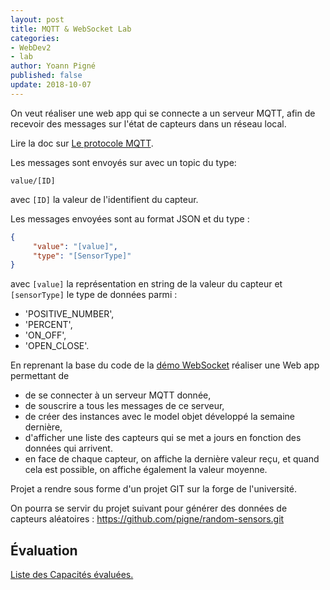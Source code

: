 ```yaml
---
layout: post
title: MQTT & WebSocket Lab
categories:
- WebDev2
- lab
author: Yoann Pigné
published: false
update: 2018-10-07
---
```


On veut réaliser une web app qui se connecte a un serveur MQTT, afin de recevoir des messages sur l'état de capteurs dans un réseau local.

Lire la doc sur [Le protocole MQTT](https://mosquitto.org/man/mqtt-7.html).

Les messages sont envoyés sur avec un topic du type:

```
value/[ID]
```

avec `[ID]` la valeur de l'identifient du capteur.

Les messages envoyées sont au format JSON et du type :

```JSON
{
     "value": "[value]",
     "type": "[SensorType]"
}
```

avec `[value]` la représentation en string de la valeur du capteur et `[sensorType]` le type de données parmi :

-  'POSITIVE_NUMBER',
-  'PERCENT',
-  'ON_OFF',
-  'OPEN_CLOSE'.

En reprenant la base du code de la
[démo WebSocket](https://www-apps.univ-lehavre.fr/forge/WEB-IHM/web-socket-demo.git) réaliser une Web app permettant de

- de se connecter à un serveur MQTT donnée,
- de souscrire a tous les messages de ce serveur,
- de créer des instances avec le model objet développé la semaine dernière,
- d'afficher une liste des capteurs qui se met a jours en fonction des données qui arrivent.
- en face de chaque capteur, on affiche la dernière valeur reçu, et quand cela est possible, on affiche également la valeur moyenne.

Projet a rendre sous forme d'un projet GIT sur la forge de l'université.

On pourra se servir du projet suivant pour générer des données de capteurs aléatoires : <https://github.com/pigne/random-sensors.git>

## Évaluation

[Liste des Capacités évaluées.](/teaching/WebDev2#ws-mqtt)

